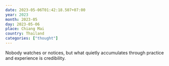 ```yaml
---
date: 2023-05-06T01:42:18.507+07:00
year: 2023
month: 2023-05
day: 2023-05-06
place: Chiang Mai
country: Thailand
categories: ["thought"]
---
```

Nobody watches or notices, but what quietly accumulates through practice and experience is credibility.
